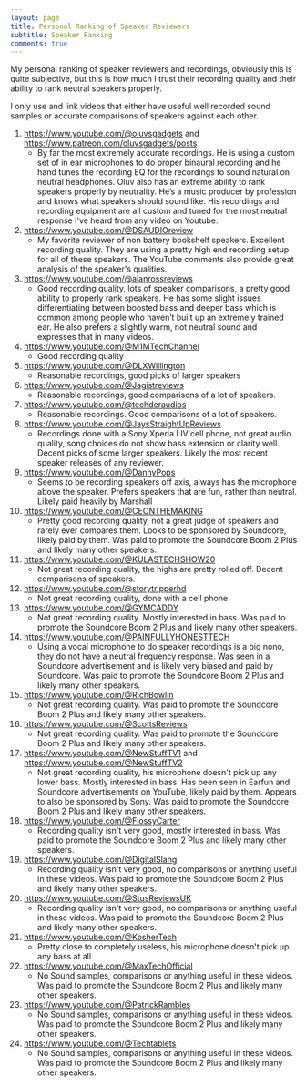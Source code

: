 ```yaml
---
layout: page
title: Personal Ranking of Speaker Reviewers
subtitle: Speaker Ranking
comments: true
---
```


My personal ranking of speaker reviewers and recordings, obviously this is quite subjective, but this is how much I trust their recording quality and their ability to rank neutral speakers properly.

I only use and link videos that either have useful well recorded sound samples or accurate comparisons of speakers against each other.

1. <https://www.youtube.com/@oluvsgadgets> and <https://www.patreon.com/oluvsgadgets/posts>
    - By far the most extremely accurate recordings. He is using a custom set of in ear microphones to do proper binaural recording and he hand tunes the recording EQ for the recordings to sound natural on neutral headphones. Oluv also has an extreme ability to rank speakers properly by neutrality. He’s a music producer by profession and knows what speakers should sound like. His recordings and recording equipment are all custom and tuned for the most neutral response I've heard from any video on Youtube.
1. <https://www.youtube.com/@DSAUDIOreview>
    - My favorite reviewer of non battery bookshelf speakers. Excellent recording quality. They are using a pretty high end recording setup for all of these speakers. The YouTube comments also provide great analysis of the speaker's qualities.
1. <https://www.youtube.com/@alanrossreviews>
    - Good recording quality, lots of speaker comparisons, a pretty good ability to properly rank speakers. He has some slight issues differentiating between boosted bass and deeper bass which is common among people who haven’t built up an extremely trained ear. He also prefers a slightly warm, not neutral sound and expresses that in many videos.
1. <https://www.youtube.com/@M1MTechChannel>
    - Good recording quality
1. <https://www.youtube.com/@DLXWillington>
    - Reasonable recordings, good picks of larger speakers
1. <https://www.youtube.com/@Jagistreviews>
    - Reasonable recordings, good comparisons of a lot of speakers.
1. <https://www.youtube.com/@techderaudios>
    - Reasonable recordings. Good comparisons of a lot of speakers.
1. <https://www.youtube.com/@JaysStraightUpReviews>
    - Recordings done with a Sony Xperia I IV cell phone, not great audio quality, song choices do not show bass extension or clarity well. Decent picks of some larger speakers. Likely the most recent speaker releases of any reviewer.
1. <https://www.youtube.com/@DannyPops>
    - Seems to be recording speakers off axis, always has the microphone above the speaker. Prefers speakers that are fun, rather than neutral. Likely paid heavily by Marshall
1. <https://www.youtube.com/@CEONTHEMAKING>
    - Pretty good recording quality, not a great judge of speakers and rarely ever compares them. Looks to be sponsored by Soundcore, likely paid by them. Was paid to promote the Soundcore Boom 2 Plus and likely many other speakers.
1. <https://www.youtube.com/@KULASTECHSHOW20>
    - Not great recording quality, the highs are pretty rolled off. Decent comparisons of speakers.
1. <https://www.youtube.com/@storytripperhd>
    - Not great recording quality, done with a cell phone
1. <https://www.youtube.com/@GYMCADDY>
    - Not great recording quality. Mostly interested in bass. Was paid to promote the Soundcore Boom 2 Plus and likely many other speakers.
1. <https://www.youtube.com/@PAINFULLYHONESTTECH>
    - Using a vocal microphone to do speaker recordings is a big nono, they do not have a neutral frequency response. Was seen in a Soundcore advertisement and is likely very biased and paid by Soundcore. Was paid to promote the Soundcore Boom 2 Plus and likely many other speakers.
1. <https://www.youtube.com/@RichBowlin>
    - Not great recording quality. Was paid to promote the Soundcore Boom 2 Plus and likely many other speakers.
1. <https://www.youtube.com/@ScottsReviews>
    - Not great recording quality. Was paid to promote the Soundcore Boom 2 Plus and likely many other speakers.
1. <https://www.youtube.com/@NewStuffTV1> and <https://www.youtube.com/@NewStuffTV2>
    - Not great recording quality, his microphone doesn't pick up any lower bass. Mostly interested in bass. Has been seen in Earfun and Soundcore advertisements on YouTube, likely paid by them. Appears to also be sponsored by Sony. Was paid to promote the Soundcore Boom 2 Plus and likely many other speakers.
1. <https://www.youtube.com/@FlossyCarter>
    - Recording quality isn't very good, mostly interested in bass. Was paid to promote the Soundcore Boom 2 Plus and likely many other speakers.
1. <https://www.youtube.com/@DigitalSlang>
    - Recording quality isn't very good, no comparisons or anything useful in these videos. Was paid to promote the Soundcore Boom 2 Plus and likely many other speakers.
1. <https://www.youtube.com/@StusReviewsUK>
    - Recording quality isn't very good, no comparisons or anything useful in these videos. Was paid to promote the Soundcore Boom 2 Plus and likely many other speakers.
1. <https://www.youtube.com/@KosherTech>
    - Pretty close to completely useless, his microphone doesn't pick up any bass at all
1. <https://www.youtube.com/@MaxTechOfficial>
    - No Sound samples, comparisons or anything useful in these videos. Was paid to promote the Soundcore Boom 2 Plus and likely many other speakers.
1. <https://www.youtube.com/@PatrickRambles>
    - No Sound samples, comparisons or anything useful in these videos. Was paid to promote the Soundcore Boom 2 Plus and likely many other speakers.
1. <https://www.youtube.com/@Techtablets>
    - No Sound samples, comparisons or anything useful in these videos. Was paid to promote the Soundcore Boom 2 Plus and likely many other speakers.
